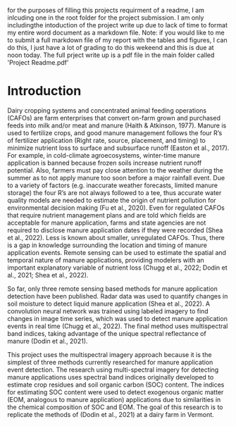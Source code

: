 for the purposes of filling this projects requirment of a readme, I am inlcuding one in the root folder for the project submission. I am only includingthe intoduction of the project write up due to lack of time to format my entire word document as a markdown file. Note: if you would like to me to submit a full markdown file of my report with the tables and figures, I can do this, I just have a lot of grading to do this wekeend and this is due at noon today. The full prject write up is a pdf file in the main folder called 'Project Readme.pdf'

# Introduction
  Dairy cropping systems and concentrated animal feeding operations (CAFOs) are farm enterprises that convert on-farm grown and purchased feeds into milk and/or meat and manure (Haith & Atkinson, 1977). Manure is used to fertilize crops, and good manure management follows the four R’s of fertilizer application (Right rate, source, placement, and timing) to minimize nutrient loss to surface and subsurface runoff (Easton et al., 2017). For example, in cold-climate agroecosystems, winter-time manure application is banned because frozen soils increase nutrient runoff potential. Also, farmers must pay close attention to the weather during the summer as to not apply manure too soon before a major rainfall event. Due to a variety of factors (e.g. inaccurate weather forecasts, limited manure storage) the four R’s are not always followed to a tee, thus accurate water quality models are needed to estimate the origin of nutrient pollution for environmental decision making (Fu et al., 2020). Even for regulated CAFOs that require nutrient management plans and are told which fields are acceptable for manure application, farms and state agencies are not required to disclose manure application dates if they were recorded (Shea et al., 2022). Less is known about smaller, unregulated CAFOs. Thus, there is a gap in knowledge surrounding the location and timing of manure application events. Remote sensing can be used to estimate the spatial and temporal nature of manure applications, providing modelers with an important explanatory variable of nutrient loss (Chugg et al., 2022; Dodin et al., 2021; Shea et al., 2022).

  So far, only three remote sensing based methods for manure application detection have been published. Radar data was used to quantify changes in soil moisture to detect liquid manure application (Shea et al., 2022). A convolution neural network was trained using labeled imagery to find changes in image time series, which was used to detect manure application events in real time (Chugg et al., 2022). The final method uses multispectral band indices, taking advantage of the unique spectral reflectance of manure (Dodin et al., 2021). 

  This project uses the multispectral imagery approach because it is the simplest of three methods currently researched for manure application event detection. The research using multi-spectral imagery for detecting manure applications uses spectral band indices originally developed to estimate crop residues and soil organic carbon (SOC) content. The indices for estimating SOC content were used to detect exogenous organic matter (EOM, analogous to manure application) applications due to similarities in the chemical composition of SOC and EOM. The goal of this research is to replicate the methods of (Dodin et al., 2021) at a dairy farm in Vermont. 

